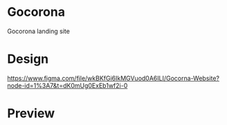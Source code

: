 # Gocorona
Gocorona landing site
# Design
https://www.figma.com/file/wkBKfGi6IkMGVuod0A6ILI/Gocorna-Website?node-id=1%3A7&t=dK0mUg0ExEb1wf2i-0
# Preview
